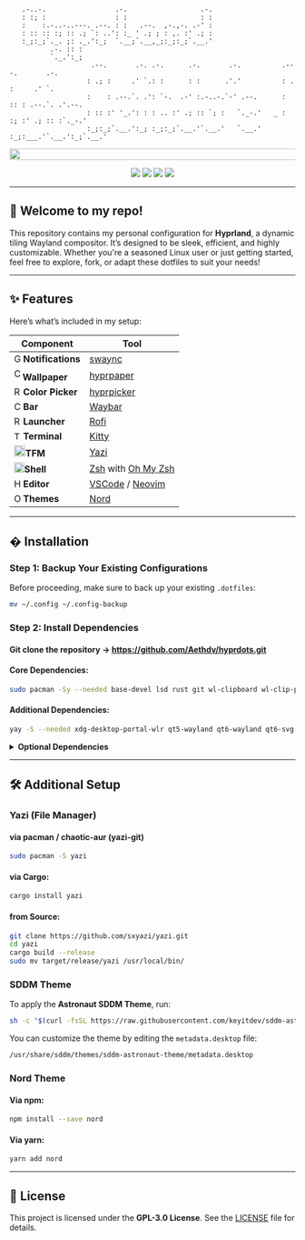 ```
   .-..-.                 .-.                  .-.
   : :; :                 : :                  : :
   :    :.-..-..---. .--. : :   .--.  ,-.,-. .-' :
   : :: :: :; :: .; `: ..': :_ ' .; ; : ,. :' .; :
   :_;:_;`._. ;: ._.':_;  `.__;`.__,_;:_;:_;`.__.'
          .-. :: :
          `._.':_;
                    .--.       .-. .-.      .-.       .-.          .---.       .-.      
                   : .; :     .' `.: :      : :      .'.'          : .  :     .' `.     
                   :    : .--.`. .': `-.  .-' :.-..-.`-' .--.      : :: : .--.`. .'.--. 
                   : :: :' '_.': : : .. :' .; :: `; :   `._-.'   _ : :; :' .; :: :`._-.'
                   :_;:_;`.__.':_; :_;:_;`.__.'`.__.'   `.__.'  :_;:___.'`.__.':_;`.__.'
```
<img src="https://raw.githubusercontent.com/catppuccin/catppuccin/main/assets/palette/macchiato.png" width="1600" height="20" />

<div align="center"> 

![](https://img.shields.io/github/last-commit/Aethdv/hyprdots?&style=for-the-badge&color=F5C2E7&logoColor=D9E0EE&labelColor=292324)
![](https://img.shields.io/github/stars/Aethdv/hyprdots?style=for-the-badge&logo=andela&color=FFBFA5&logoColor=D9E0EE&labelColor=292324)
![](https://img.shields.io/github/repo-size/Aethdv/hyprdots?color=C3E5D0&label=SIZE&logo=googledrive&style=for-the-badge&logoColor=D9E0EE&labelColor=292324)
![](https://img.shields.io/badge/issues-skill-green?style=for-the-badge&color=B4CEEA&logoColor=D9E0EE&labelColor=292324) 
</div>

---

## 🚀 **Welcome to my repo!**

This repository contains my personal configuration for **Hyprland**, a dynamic tiling Wayland compositor. It’s designed to be sleek, efficient, and highly customizable. Whether you're a seasoned Linux user or just getting started, feel free to explore, fork, or adapt these dotfiles to suit your needs!

---

## ✨ **Features**

Here’s what’s included in my setup:

| **Component**       | **Tool**                                                                |
|---------------------|-------------------------------------------------------------------------|
| <img src="https://cdn3.emoji.gg/emojis/4412-ganyuping-reeeee.gif" alt="GanyuRee" width="16" height="16" />**Notifications**   | [swaync](https://github.com/ErikReider/SwayNotificationCenter)          |
| <img src="https://cdn3.emoji.gg/emojis/8353_Coffee_Dance.gif" alt="Coffee" width="15" height="22" />**Wallpaper**       | [hyprpaper](https://github.com/hyprwm/hyprpaper)                        |
| <img src="https://cdn3.emoji.gg/emojis/7171-minecraft-sheep-spinning.gif" alt="Rainbow Sheep" width="16" height="16" />**Color Picker**    | [hyprpicker](https://github.com/hyprwm/hyprpicker)                      |
| <img src="https://cdn3.emoji.gg/emojis/28630-chocolate.gif" alt="Chocolate" width="16" height="16" />**Bar**             | [Waybar](https://github.com/Alexays/Waybar)                             |
| <img src="https://cdn3.emoji.gg/emojis/69955-rocket-animated.gif" alt="Rocket" width="16" height="16" />**Launcher**        | [Rofi](https://github.com/davatorium/rofi)                              |
| <img src="https://cdn3.emoji.gg/emojis/5337-terminal-raveninha.png" alt="Term" width="16" height="15" />**Terminal**        | [Kitty](https://sw.kovidgoyal.net/kitty/)                               |
| <img src="https://cdn3.emoji.gg/emojis/6542_DuckDance.gif" alt="Duck" width="20" height="20" />**TFM**                      | [Yazi](https://github.com/sxyazi/yazi)                                  |
| <img src="https://cdn3.emoji.gg/emojis/94947-blueseashell.png" alt="BlueShell" width="18" height="18" />**Shell**           | [Zsh](https://www.zsh.org/) with [Oh My Zsh](https://ohmyz.sh/)         |
| <img src="https://cdn3.emoji.gg/emojis/7255-hamburgerwink.gif" alt="Hamburgah" width="16" height="16" />**Editor**          | [VSCode](https://github.com/microsoft/vscode) / [Neovim](https://neovim.io/) |
| <img src="https://cdn3.emoji.gg/emojis/57636-onigiri.png" alt="Onigiri" width="16" height="16" />**Themes**                 | [Nord](https://github.com/nordtheme/nord)                               |

---

## � **Installation**

### **Step 1: Backup Your Existing Configurations**
Before proceeding, make sure to back up your existing `.dotfiles`:
```bash
mv ~/.config ~/.config-backup
```

### **Step 2: Install Dependencies**

#### Git clone the repository -> https://github.com/Aethdv/hyprdots.git

#### Core Dependencies:
```bash
sudo pacman -Sy --needed base-devel lsd rust git wl-clipboard wl-clip-persist btop swaync hyprlock hyprpaper hyprpicker zsh neovim nemo iniparser rofi-wayland nerd-fonts awesome-terminal-fonts otf-font-awesome ttf-font-awesome ttf-jetbrains-mono
```

#### Additional Dependencies:
```bash
yay -S --needed xdg-desktop-portal-wlr qt5-wayland qt6-wayland qt6-svg qt6-virtualkeyboard qt6-multimedia-ffmpeg bat cliphist wlogout sddm-git light pipewire wireplumber waybar
```

<details>
<summary><b>Optional Dependencies</b></summary>

```bash
sudo pacman -Sy --needed gtest boost fuse fastfetch zlib gcc clang cmake make meson python go lld llvm zip unzip tar unrar mpd mpd-mpris mpv mpv-mpris
```
</details>

---

## 🛠️ **Additional Setup**

### **Yazi (File Manager)**

#### via pacman / chaotic-aur (yazi-git)
```bash
sudo pacman -S yazi
```

#### via Cargo:
```bash
cargo install yazi
```

#### from Source:
```bash
git clone https://github.com/sxyazi/yazi.git
cd yazi
cargo build --release
sudo mv target/release/yazi /usr/local/bin/
```

### **SDDM Theme**
To apply the **Astronaut SDDM Theme**, run:
```bash
sh -c "$(curl -fsSL https://raw.githubusercontent.com/keyitdev/sddm-astronaut-theme/master/setup.sh)"
```

You can customize the theme by editing the `metadata.desktop` file:
```bash
/usr/share/sddm/themes/sddm-astronaut-theme/metadata.desktop
```

### **Nord Theme**

#### Via npm:
```bash
npm install --save nord
```

#### Via yarn:
```bash
yarn add nord
```

---

## 📜 **License**
This project is licensed under the **GPL-3.0 License**. See the [LICENSE](https://github.com/Aethdv/hyprdots/blob/main/LICENSE) file for details.
